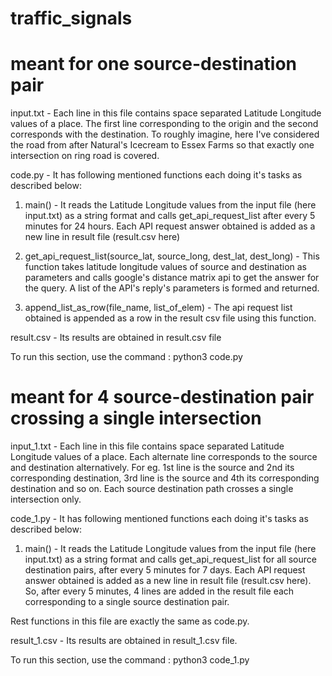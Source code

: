 # traffic_signals

# meant for one source-destination pair
input.txt - Each line in this file contains space separated Latitude Longitude values of a place. The first line corresponding to the origin and the second corresponds with the destination. To roughly imagine, here I've considered the road from after Natural's Icecream to Essex Farms so that exactly one intersection on ring road is covered. 

code.py - It has following mentioned functions each doing it's tasks as described below:
1. main() - It reads the Latitude Longitude values from the input file (here input.txt) as a string format and calls get_api_request_list after every 5 minutes for 24 hours. Each API request answer obtained is added as a new line in result file (result.csv here)

2. get_api_request_list(source_lat, source_long, dest_lat, dest_long) - This function takes latitude longitude values of source and destination as parameters and calls google's distance matrix api to get the answer for the query. A list of the API's reply's parameters is formed and returned.

3. append_list_as_row(file_name, list_of_elem) - The api request list obtained is appended as a row in the result csv file using this function. 

result.csv - Its results are obtained in result.csv file 

To run this section, use the command : python3 code.py

# meant for 4 source-destination pair crossing a single intersection
input_1.txt - Each line in this file contains space separated Latitude Longitude values of a place. Each alternate line corresponds to the source and destination alternatively. For eg. 1st line is the source and 2nd its corresponding destination, 3rd line is the source and 4th its corresponding destination and so on. Each source destination path crosses a single intersection only. 

code_1.py - It has following mentioned functions each doing it's tasks as described below:
1. main() - It reads the Latitude Longitude values from the input file (here input.txt) as a string format and calls get_api_request_list for all source destination pairs, after every 5 minutes for 7 days. Each API request answer obtained is added as a new line in result file (result.csv here). So, after every 5 minutes, 4 lines are added in the result file each corresponding to a single source destination pair.

Rest functions in this file are exactly the same as code.py.

result_1.csv - Its results are obtained in result_1.csv file.

To run this section, use the command : python3 code_1.py
